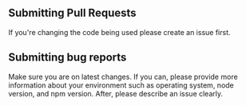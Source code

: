 ## Submitting Pull Requests

If you're changing the code being used please create an issue first.

## Submitting bug reports

Make sure you are on latest changes. If you can, please provide more information about your environment
such as operating system, node version, and npm version. After, please describe an issue clearly.
